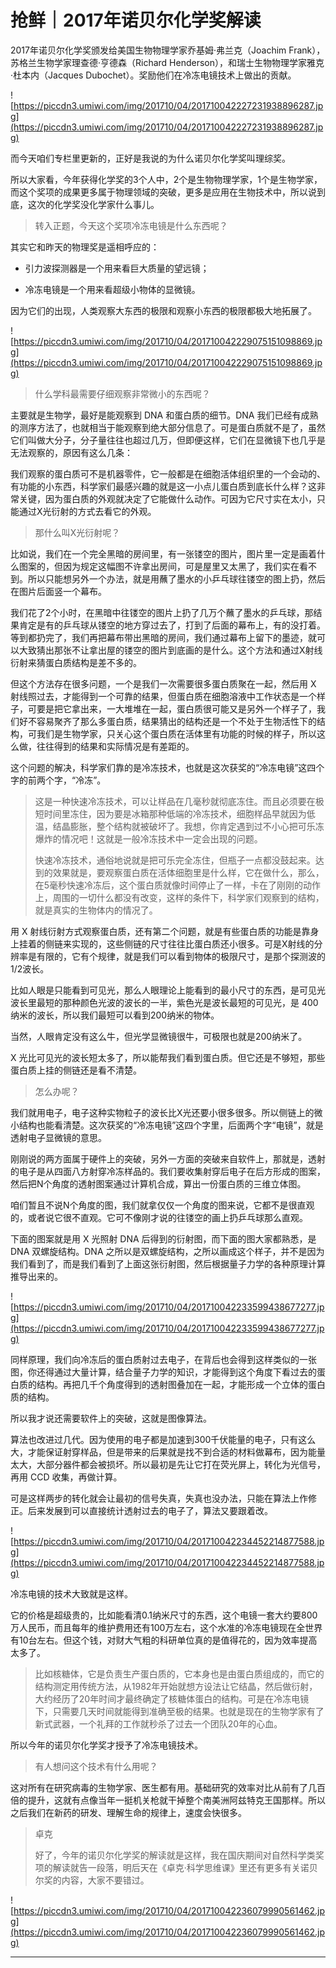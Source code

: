 # 抢鲜｜2017年诺贝尔化学奖解读

2017年诺贝尔化学奖颁发给美国生物物理学家乔基姆·弗兰克（Joachim Frank），苏格兰生物学家理查德·亨德森（Richard Henderson），和瑞士生物物理学家雅克·杜本内（Jacques Dubochet）。奖励他们在冷冻电镜技术上做出的贡献。

![https://piccdn3.umiwi.com/img/201710/04/201710042227231938896287.jpg](https://piccdn3.umiwi.com/img/201710/04/201710042227231938896287.jpg)

而今天咱们专栏里更新的，正好是我说的为什么诺贝尔化学奖叫理综奖。

所以大家看，今年获得化学奖的3个人中，2个是生物物理学家，1个是生物学家，而这个奖项的成果更多属于物理领域的突破，更多是应用在生物技术中，所以说到底，这次的化学奖没化学家什么事儿。

> 转入正题，今天这个奖项冷冻电镜是什么东西呢？

其实它和昨天的物理奖是遥相呼应的：

* 引力波探测器是一个用来看巨大质量的望远镜；

* 冷冻电镜是一个用来看超级小物体的显微镜。

因为它们的出现，人类观察大东西的极限和观察小东西的极限都极大地拓展了。

![https://piccdn3.umiwi.com/img/201710/04/201710042229075151098869.jpg](https://piccdn3.umiwi.com/img/201710/04/201710042229075151098869.jpg)

> 什么学科最需要仔细观察非常微小的东西呢？

主要就是生物学，最好是能观察到 DNA 和蛋白质的细节。DNA 我们已经有成熟的测序方法了，也就相当于能观察到绝大部分信息了。可是蛋白质就不是了，虽然它们叫做大分子，分子量往往也超过几万，但即便这样，它们在显微镜下也几乎是无法观察的，原因有这么几条：

我们观察的蛋白质可不是机器零件，它一般都是在细胞活体组织里的一个会动的、有功能的小东西，科学家们最感兴趣的就是这一小点儿蛋白质到底长什么样？这非常关键，因为蛋白质的外观就决定了它能做什么动作。可因为它尺寸实在太小，只能通过X光衍射的方式去看它的外观。

> 那什么叫X光衍射呢？

比如说，我们在一个完全黑暗的房间里，有一张镂空的图片，图片里一定是画着什么图案的，但因为规定这幅图不许拿出房间，可是屋里又太黑了，我们实在看不到。所以只能想另外一个办法，就是用蘸了墨水的小乒乓球往镂空的图上扔，然后在图片后面竖一个幕布。

我们花了2个小时，在黑暗中往镂空的图片上扔了几万个蘸了墨水的乒乓球，那结果肯定是有的乒乓球从镂空的地方穿过去了，打到了后面的幕布上，有的没打着。等到都扔完了，我们再把幕布带出黑暗的房间，我们通过幕布上留下的墨迹，就可以大致猜出那张不让拿出屋的镂空的图片到底画的是什么。这个方法和通过X射线衍射来猜蛋白质结构是差不多的。

但这个方法存在很多问题，一个是我们一次需要很多蛋白质聚在一起，然后用 X 射线照过去，才能得到一个可靠的结果，但蛋白质在细胞溶液中工作状态是一个样子，可要是把它拿出来，一大堆堆在一起，蛋白质很可能又是另外一个样子了，我们好不容易聚齐了那么多蛋白质，结果猜出的结构还是一个不处于生物活性下的结构，可我们是生物学家，只关心这个蛋白质在活体里有功能的时候的样子，所以这么做，往往得到的结果和实际情况是有差距的。

这个问题的解决，科学家们靠的是冷冻技术，也就是这次获奖的“冷冻电镜”这四个字的前两个字，“冷冻”。

> 这是一种快速冷冻技术，可以让样品在几毫秒就彻底冻住。而且必须要在极短时间里冻住，因为要是冰箱那种低端的冷冻技术，细胞样品早就因为低温，结晶膨胀，整个结构就被破坏了。我想，你肯定遇到过不小心把可乐冻爆炸的情况吧！这就是一般冷冻技术中一定会出现的问题。
> 
> 
> 
> 快速冷冻技术，通俗地说就是把可乐完全冻住，但瓶子一点都没鼓起来。达到的效果就是，要观察蛋白质在活体细胞里是什么样，它在做什么，那么，在5毫秒快速冷冻后，这个蛋白质就像时间停止了一样，卡在了刚刚的动作上，周围的一切什么都没有改变，这样的条件下，科学家们观察到的结构，就是真实的生物体内的情况了。

用 X 射线衍射方式观察蛋白质，还有第二个问题，就是有些蛋白质的功能是靠身上挂着的侧链来实现的，这些侧链的尺寸往往比蛋白质还小很多。可是X射线的分辨率是有限的，它有个规律，就是我们可以看到物体的极限尺寸，是那个探测波的1/2波长。

比如人眼是只能看到可见光，那么人眼理论上能看到的最小尺寸的东西，是可见光波长里最短的那种颜色光波的波长的一半，紫色光是波长最短的可见光，是 400纳米的波长，所以我们最短可以看到200纳米的物体。

当然，人眼肯定没有这么牛，但光学显微镜很牛，可极限也就是200纳米了。

X 光比可见光的波长短太多了，所以能帮我们看到蛋白质。但它还是不够短，那些蛋白质上挂的侧链还是看不清楚。

> 怎么办呢？

我们就用电子，电子这种实物粒子的波长比X光还要小很多很多。所以侧链上的微小结构也能看清楚。这次获奖的“冷冻电镜”这四个字里，后面两个字“电镜”，就是透射电子显微镜的意思。

刚刚说的两方面属于硬件上的突破，另外一方面的突破来自软件上，那就是，透射的电子是从四面八方射穿冷冻样品的。我们要收集射穿后电子在后方形成的图案，然后把N个角度的透射图案通过计算机合成，算出一份蛋白质的三维立体图。

咱们暂且不说N个角度的图，我们就拿仅仅一个角度的图来说，它都不是很直观的，或者说它很不直观。它可不像刚才说的往镂空的画上扔乒乓球那么直观。

下面的图案就是用 X 光照射 DNA 后得到的衍射图，而下面的图大家都熟悉，是 DNA 双螺旋结构。DNA 之所以是双螺旋结构，之所以画成这个样子，并不是因为我们看到了，而是我们看到了上面这张衍射图，然后根据量子力学的各种原理计算推导出来的。

![https://piccdn3.umiwi.com/img/201710/04/201710042233599438677277.jpg](https://piccdn3.umiwi.com/img/201710/04/201710042233599438677277.jpg)

同样原理，我们向冷冻后的蛋白质射过去电子，在背后也会得到这样类似的一张图，你还得通过大量计算，结合量子力学的知识，才能得到这个角度下看过去的蛋白质的结构。再把几千个角度得到的透射图叠加在一起，才能形成一个立体的蛋白质的结构。

所以我才说还需要软件上的突破，这就是图像算法。

算法也改进过几代。因为使用的电子都是加速到300千伏能量的电子，只有这么大，才能保证射穿样品，但是带来的后果就是找不到合适的材料做幕布，因为能量太大，大部分器件都会被损坏。所以最初是先让它打在荧光屏上，转化为光信号，再用 CCD 收集，再做计算。

可是这样两步的转化就会让最初的信号失真，失真也没办法，只能在算法上作修正。后来发展到可以直接统计透射过去的电子了，算法又要跟着改。

![https://piccdn3.umiwi.com/img/201710/04/201710042234452214877588.jpg](https://piccdn3.umiwi.com/img/201710/04/201710042234452214877588.jpg)

冷冻电镜的技术大致就是这样。

它的价格是超级贵的，比如能看清0.1纳米尺寸的东西，这个电镜一套大约要800万人民币，而且每年的维护费用还有100万左右，这个水准的冷冻电镜现在全世界有10台左右。但这个钱，对财大气粗的科研单位真的是值得花的，因为效率提高太多了。

> 比如核糖体，它是负责生产蛋白质的，它本身也是由蛋白质组成的，而它的结构测定用传统方法，从1982年开始就想方设法让它结晶，然后做衍射，大约经历了20年时间才最终确定了核糖体蛋白的结构。可是在冷冻电镜下，只需要几天时间就能得到准确至极的结果。也就是现在的生物学家有了新式武器，一个礼拜的工作就秒杀了过去一个团队20年的心血。

所以今年的诺贝尔化学奖才授予了冷冻电镜技术。

> 有人想问这个技术有什么用呢？

这对所有在研究病毒的生物学家、医生都有用。基础研究的效率对比从前有了几百倍的提升，这就有点像当年一挺机关枪就干掉整个南美洲阿兹特克王国那样。所以之后我们在新药的研发、理解生命的规律上，速度会快很多。

> 卓克
> 
> 好了，今年的诺贝尔化学奖的解读就是这样，我在国庆期间对自然科学类奖项的解读就告一段落，明后天在《卓克·科学思维课》里还有更多有关诺贝尔奖的内容，大家不要错过。

![https://piccdn3.umiwi.com/img/201710/04/201710042236079990561462.jpg](https://piccdn3.umiwi.com/img/201710/04/201710042236079990561462.jpg)

---
